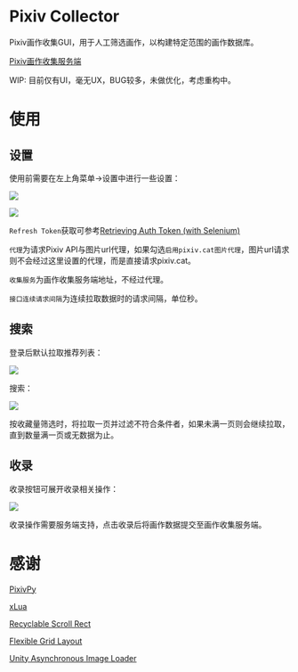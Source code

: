 # Pixiv Collector
Pixiv画作收集GUI，用于人工筛选画作，以构建特定范围的画作数据库。

[Pixiv画作收集服务端](https://github.com/pmisu/Pixiv-Collector-Server)

WIP: 目前仅有UI，毫无UX，BUG较多，未做优化，考虑重构中。

# 使用
## 设置
使用前需要在左上角菜单->设置中进行一些设置：

![](https://i.loli.net/2021/10/23/X69LUY8WnzMNkAe.png)

![](https://i.loli.net/2021/10/23/Wa6GkgScloTLdCQ.png)

`Refresh Token`获取可参考[Retrieving Auth Token (with Selenium)](https://gist.github.com/upbit/6edda27cb1644e94183291109b8a5fde)

`代理`为请求Pixiv API与图片url代理，如果勾选`启用pixiv.cat图片代理`，图片url请求则不会经过这里设置的代理，而是直接请求pixiv.cat。

`收集服务`为画作收集服务端地址，不经过代理。

`接口连续请求间隔`为连续拉取数据时的请求间隔，单位秒。

## 搜索
登录后默认拉取推荐列表：

![](https://i.loli.net/2021/10/23/ve6fJ5qHhz7l1ax.png)

搜索：

![](https://i.loli.net/2021/10/23/1mUqKbuNxgvtOVJ.png)

按收藏量筛选时，将拉取一页并过滤不符合条件者，如果未满一页则会继续拉取，直到数量满一页或无数据为止。

## 收录
收录按钮可展开收录相关操作：

![](https://i.loli.net/2021/10/23/2qL3r6MHScDtVzK.png)

收录操作需要服务端支持，点击收录后将画作数据提交至画作收集服务端。

# 感谢
[PixivPy](https://github.com/upbit/pixivpy)

[xLua](https://github.com/Tencent/xLua)

[Recyclable Scroll Rect](https://github.com/MdIqubal/Recyclable-Scroll-Rect)

[Flexible Grid Layout](https://github.com/mohsinkhan26/flex-grid-layout)

[Unity Asynchronous Image Loader](https://github.com/Looooong/UnityAsyncImageLoader)
